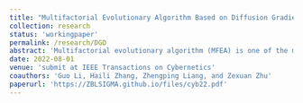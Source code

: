 ```yaml
---
title: "Multifactorial Evolutionary Algorithm Based on Diffusion Gradient Descent"
collection: research
status: 'workingpaper'
permalink: /research/DGD
abstract: 'Multifactorial evolutionary algorithm (MFEA) is one of the most widely used evolutionary multitasking algorithms. MFEA implements knowledge transfer among optimization tasks via crossover and mutation operators, which achieves high-quality solutions more efficiently than the counterpart single-task evolutionary algorithms. Despite the effectiveness of MFEA in solving difficult optimization problems, there is no evidence of population convergence or theoretical explanations of how knowledge transfer increases algorithm performance. To fill this gap, we propose a new MFEA based on diffusion gradient descent (DGD) namely MFEA-DGD in this paper. We prove the convergence of DGD for multiple similar tasks and show that the local convexity of some tasks can help other tasks escape from local optimum by knowledge transfer. On this theoretical foundation, we design new complementary crossover and mutation operators in MFEA-DGD, such that the evolution population is endowed with a dynamic equation similar to DGD, i.e., the convergence is guaranteed and the benefit from knowledge transfer is explainable. A hyper-rectangular search strategy is also introduced to allow MFEA-DGD to explore more underdeveloped areas in the unified express space of all tasks and the subspace of each task. MFEA-DGD is verified on various multi-task optimization problems and the experimental results demonstrate that MFEA-DGD can convergence faster to competitive results in the comparison with other state-of-the-art evolutionary multitasking algorithms. '
date: 2022-08-01
venue: 'submit at IEEE Transactions on Cybernetics'
coauthors: 'Guo Li, Haili Zhang, Zhengping Liang, and Zexuan Zhu'
paperurl: 'https://ZBLSIGMA.github.io/files/cyb22.pdf'
---
```


